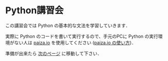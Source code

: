 # Python講習会

この講習会では Python の基本的な文法を学習していきます．

実際に Python のコードを書いて実行するので、手元のPCに Python の実行環境がない人は [paiza.io](https://paiza.io/ja/projects/new) を使用してください ([paiza.io の使い方](https://paiza.io/help))．

準備が出来たら [次のページ](./01.md) に移動して下さい．
